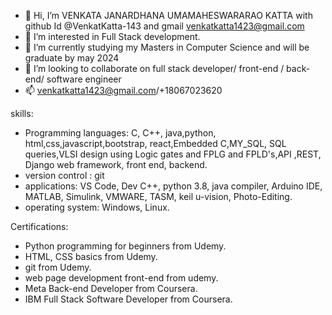- 👋 Hi, I’m VENKATA JANARDHANA UMAMAHESWARARAO KATTA with github Id @VenkatKatta-143 and gmail venkatkatta1423@gmail.com
- 👀 I’m interested in Full Stack development.
- 🌱 I’m currently studying my Masters in Computer Science and will be graduate by may 2024
- 💞️ I’m looking to collaborate on full stack developer/ front-end / back-end/ software engineer
- 📫 venkatkatta1423@gmail.com/+18067023620

skills:
- Programming languages: C, C++, java,python, html,css,javascript,bootstrap, react,Embedded C,MY_SQL, SQL queries,VLSI design using Logic gates and FPLG and FPLD's,API ,REST, Django web framework, front end, backend.
- version control : git
- applications: VS Code, Dev C++, python 3.8, java compiler, Arduino IDE, MATLAB, Simulink, VMWARE, TASM, keil u-vision, Photo-Editing.
- operating system: Windows, Linux.

Certifications:
- Python programming for beginners from Udemy.
- HTML, CSS basics from Udemy.
- git from Udemy.
- web page development front-end from udemy.
- Meta Back-end Developer from Coursera.
- IBM Full Stack Software Developer from Coursera.




